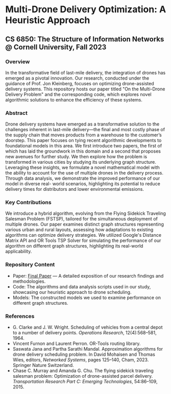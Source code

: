 # Multi-Drone Delivery Optimization: A Heuristic Approach

## CS 6850: The Structure of Information Networks @ Cornell University, Fall 2023

### Overview
In the transformative field of last-mile delivery, the integration of drones has emerged as a pivotal innovation. Our research, conducted under the guidance of Prof. Jon Kleinberg, focuses on optimizing drone-assisted delivery systems. This repository hosts our paper titled "On the Multi-Drone Delivery Problem" and the corresponding code, which explores novel algorithmic solutions to enhance the efficiency of these systems.

### Abstract
Drone delivery systems have emerged as a transformative solution to the challenges inherent in last-mile delivery—the final and most costly phase of the supply chain that moves products from a warehouse to the customer’s doorstep. This paper focuses on tying recent algorithmic developments to foundational models in this area. We first introduce two papers, the first of which has laid the groundwork in this domain and a second that proposes new avenues for further study. We then explore how the problem is transformed in various cities by studying its underlying graph structure. Leveraging these insights, we formulate a novel mathematical model with the ability to account for the use of multiple drones in the delivery process. Through data analysis, we demonstrate the improved performance of our model in diverse real-
world scenarios, highlighting its potential to reduce delivery times for distributors and lower environmental emissions.

### Key Contributions
We introduce a hybrid algorithm, evolving from the Flying Sidekick Traveling Salesman Problem (FSTSP), tailored for the simultaneous deployment of multiple drones. Our paper examines distinct graph structures representing various urban and rural layouts, assessing how adaptations to existing algorithms can optimize delivery strategies. We utilized Google's Distance Matrix API and OR Tools TSP Solver for simulating the performance of our algorithm on different graph structures, highlighting its real-world applicability.

### Repository Content
- Paper: [Final Paper](https://drive.google.com/file/d/11b3592JGiaqhbgfUliPruMYCQ2TEvinX/view?usp=drive_link) — A detailed exposition of our research findings and methodologies.
- Code: The algorithms and data analysis scripts used in our study, showcasing our heuristic approach to drone scheduling.
- Models: The constructed models we used to examine performance on different graph structures. 

### References
- G. Clarke and J. W. Wright. Scheduling of vehicles from a central depot to a number of delivery points.
_Operations Research_, 12(4):568–581, 1964.
- Vincent Furnon and Laurent Perron. OR-Tools routing library.
- Saswata Jana and Partha Sarathi Mandal. Approximation algorithms for drone delivery scheduling
problem. In David Mohaisen and Thomas Wies, editors, _Networked Systems_, pages 125–140, Cham, 2023. Springer Nature Switzerland.
- Chase C. Murray and Amanda G. Chu. The flying sidekick traveling salesman problem: Optimization of
drone-assisted parcel delivery. _Transportation Research Part C: Emerging Technologies_, 54:86–109, 2015.
